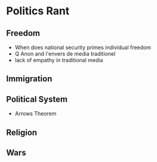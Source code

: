 # Politics Rant

## Freedom

- When does national security primes individual freedom
- Q Anon and l'envers de media traditionel
- lack of empathy in traditional media

## Immigration

## Political System

- Arrows Theorem

## Religion

## Wars
